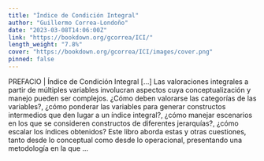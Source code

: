 ```yaml
---
title: "Índice de Condición Integral"
author: "Guillermo Correa-Londoño"
date: "2023-03-08T14:06:00Z"
link: "https://bookdown.org/gcorrea/ICI/"
length_weight: "7.8%"
cover: "https://bookdown.org/gcorrea/ICI/images/cover.png"
pinned: false
---
```


PREFACIO | Índice de Condición Integral [...] Las valoraciones integrales a partir de múltiples variables involucran aspectos cuya conceptualización y manejo pueden ser complejos. ¿Cómo deben valorarse las categorías de las variables?, ¿cómo ponderar las variables para generar constructos intermedios que den lugar a un índice integral?, ¿cómo manejar escenarios en los que se consideren constructos de diferentes jerarquías?, ¿cómo escalar los índices obtenidos? Este libro aborda estas y otras cuestiones, tanto desde lo conceptual como desde lo operacional, presentando una metodología en la que  ...
